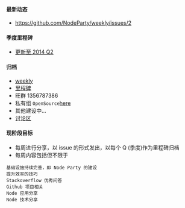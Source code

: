 #### 最新动态
* https://github.com/NodeParty/weekly/issues/2

#### 季度里程碑
* [更新至 2014 Q2](http://gitlab.zyhack.cn/node-party/introduction/milestones)

#### 归档
* [weekly](http://gitlab.zyhack.cn/node-party/introduction/issues?assignee_id=&label_name=&milestone_id=&scope=all&sort=&state=all)
* [里程碑](http://gitlab.zyhack.cn/node-party/introduction/milestones)
* 旺群 1356787386
* 私有组 `OpenSource`[here](http://gitlab.zyhack.cn/groups/opensource)
* 其他建设中...
* [讨论区](http://gitlab.zyhack.cn/node-party/introduction/wall)

#### 现阶段目标
* 每周进行分享，以 issue 的形式发出，以每个 Q (季度)作为里程碑归档
* 每周内容包括但不限于

```
基础设施持续完善，即 Node Party 的建设  
提升效率的技巧  
Stackoverflow 优秀问答  
Github 项目相关  
Node 应用分享  
Node 技术分享  
```
